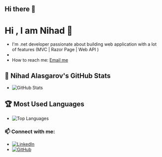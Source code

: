 ## Hi there 👋

# Hi , I am Nihad 👋 


- I'm .net developer passionate about building web application with a lot of features (MVC | Razor Page |  Web API )
-
- How to reach me: [Email me](mailto:nihadelesgerov0@gmail.com)

 ## 🚀 Nihad Alasgarov's GitHub Stats
-   ![GitHub Stats](https://github-readme-stats.vercel.app/api?username=nihadelesgerov&show_icons=true&theme=dark)

 ## 🏆 Most Used Languages
- ![Top Languages](https://github-readme-stats.vercel.app/api/top-langs/?username=nihadelesgerov&layout=compact&theme=dark)

 ### 📫 Connect with me:
- [![LinkedIn](https://img.shields.io/badge/LinkedIn-0077B5?style=for-the-badge&logo=linkedin&logoColor=white)](https://www.linkedin.com/in/nihad-alasgarov-a8586a341/)
- [![GitHub](https://img.shields.io/badge/GitHub-100000?style=for-the-badge&logo=github&logoColor=white)](https://github.com/nihadelesgerov)
